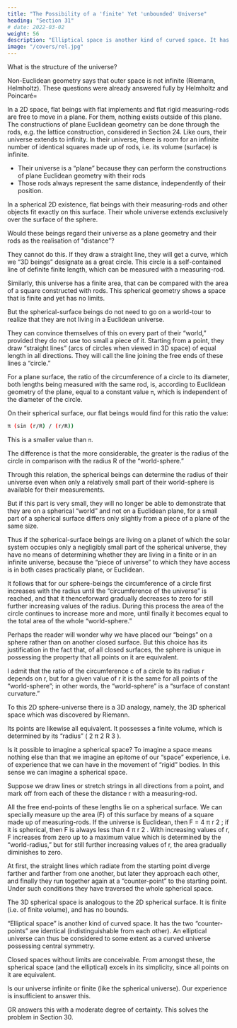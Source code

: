 ```yaml
---
title: "The Possibility of a 'finite' Yet 'unbounded' Universe"
heading: "Section 31"
# date: 2022-03-02
weight: 56
description: "Elliptical space is another kind of curved space. It has the two “counter-points” are identical (indistinguishable from each other). An elliptical universe can thus be considered to some extent as a curved universe possessing central symmetry"
image: "/covers/rel.jpg"
---
```


<!-- Speculations on the structure of the universe also move in another direction. -->


What is the structure of the universe?

Non-Euclidean geometry says that outer space is not infinite <!--  without coming into conflict with the laws of thought or with experience --> (Riemann, Helmholtz). These questions were already answered fully by Helmholtz and Poincaré= 

In a 2D space, flat beings with flat implements and flat rigid measuring-rods are free to move in a plane. For them, nothing exists outside of this plane. <!-- =  that which they observe to happen to themselves and to their
flat “things” is the all-inclusive reality of their plane. In particular, --> The constructions of plane
Euclidean geometry can be done through the rods, e.g. the lattice construction, considered in Section 24. Like ours, their universe extends to infinity. In their universe, there is room for an infinite number of identical squares made up of rods, i.e. its volume (surface) is infinite. 
- Their universe is a “plane” because they can perform the constructions of plane Euclidean geometry with their rods
- Those rods always represent the same distance, independently of their position.

In a spherical 2D existence, flat beings with their measuring-rods and other objects fit exactly on this surface. Their whole universe extends exclusively over the surface of the sphere. 

Would these beings regard their universe as a plane geometry and their rods <!-- withal --> as the realisation of “distance”? 

They cannot do this. If they draw a straight line, they will get a curve, which we “3D beings” designate as a great circle. This circle is a self-contained line of definite finite length, which can be measured with a measuring-rod. 

Similarly, this universe has a finite area, that can be compared with the area of a square constructed with rods. This spherical geometry shows a space that is <!--  The great charm resulting from this consideration lies in the recognition of the fact that the universe of these beings is --> finite and yet has no limits.

But the spherical-surface beings do not need to go on a world-tour to realize that they are not living in a Euclidean universe.  

They can convince themselves of this on every part of their “world,” provided they do not use too small a piece of it. Starting from a point, they draw “straight lines” (arcs of circles when viewed in 3D space) of equal length in all directions. They will call the line joining the free ends of these lines a “circle.” 

For a plane surface, the ratio of the circumference of a circle to its diameter, both lengths being measured with the same rod, is, according to Euclidean geometry of the plane, equal to a constant value `π`, which is independent of the diameter of the circle. 

On their spherical surface, our flat beings would find for this ratio the value:


```bash
π (sin (r/R) / (r/R))
```

This is a smaller value than `π`. 

The difference is that the more considerable, the greater is the radius of the circle in comparison with the radius R of the “world-sphere.” 

Through this relation, the spherical beings can determine the radius of their universe even when only a relatively small part of their world-sphere is available for their measurements.

But if this part is very small, they will no longer be able to demonstrate that they are on a spherical “world” and not on a Euclidean plane, for a small part of a spherical surface differs only slightly from a piece of a plane of the same size.

Thus if the spherical-surface beings are living on a planet of which the solar system occupies only a negligibly small part of the spherical universe, they have no means of determining whether they are living in a finite or in an infinite universe, because the “piece of universe” to which they have access is in both cases practically plane, or Euclidean. 

It follows that for our sphere-beings the circumference of a circle first increases with the radius until the “circumference of the universe” is reached, and that it thenceforward gradually decreases to zero for still further increasing values of the radius. During this process the area of the circle continues to increase more and more, until finally it becomes equal to the total area of the whole “world-sphere.”

Perhaps the reader will wonder why we have placed our “beings” on a sphere rather than on another closed surface. But this choice has its justification in the fact that, of all closed surfaces, the sphere is unique in possessing the property that all points on it are equivalent. 

I admit that the ratio of the circumference c of a circle to its radius r depends on r, but for a given value of r it is the same for all points of the “world-sphere”; in other words, the “world-sphere” is a “surface of constant curvature.”

To this 2D sphere-universe there is a 3D analogy, namely, the 3D spherical space which was discovered by Riemann. 

Its points are likewise all equivalent. It possesses a finite volume, which is determined by its “radius” ( 2 π 2 R 3 ). 

Is it possible to imagine a spherical space? To imagine a space means nothing else than that we imagine an epitome of our “space” experience, i.e. of experience that we can have in the movement of “rigid” bodies. In this sense we can imagine a spherical space.

Suppose we draw lines or stretch strings in all directions from a point, and mark off from each of these the distance r with a measuring-rod. 

All the free end-points of these lengths lie on a spherical surface. We can specially measure up the area (F) of this surface by means of a square made up of measuring-rods. If the universe is Euclidean, then F = 4 π r 2 ; if it is spherical, then F is always less than 4 π r 2 . With increasing values of r, F increases from zero up to a maximum value which is determined by the “world-radius,” but for still further increasing values of r, the area gradually diminishes to zero. 

At first, the straight lines which radiate from the starting point diverge farther and farther from one another, but later they approach each other, and finally they run together again at a “counter-point” to the starting point. Under such conditions they have traversed the whole spherical space. 

The 3D spherical space is analogous to the 2D spherical surface. It is finite (i.e. of finite volume), and has no bounds.

“Elliptical space” is another kind of curved space. It has the two “counter-points” are identical (indistinguishable from each other). An elliptical universe can thus be considered to some extent as a curved universe possessing central symmetry.

Closed spaces without limits are conceivable. From amongst these, the spherical space (and the elliptical) excels in its simplicity, since all points on it are equivalent. 

Is our <!-- As a result of this discussion, a most interesting question arises for astronomers and physicists, and that is whether the --> universe infinite or finite (like the  spherical universe). Our experience is insufficient to answer this. 

GR answers this with a moderate degree of certainty. This solves the problem in Section 30.
